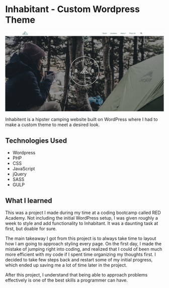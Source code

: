 # Inhabitant - Custom Wordpress Theme

![Alt text](themes/inhabitant/images/screenshot.jpg)

Inhabitent is a hipster camping website built on WordPress where I had to make a custom theme to meet a desired look. 

## Technologies Used 

* Wordpress
* PHP
* CSS
* JavaScript
* jQuery
* SASS
* GULP

## What I learned

This was a project I made during my time at a coding bootcamp called RED Academy. Not including the initial WordPress setup, I was given roughly a week to style and add functionality to Inhabitant. It was a daunting task at first, but doable for sure. 

The main takeaway I got from this project is to always take time to layout how I am going to approach styling every page. On the first day, I made the mistake of jumping right into coding, and realized that I could of been much more efficient with my code if I spent time organizing my thoughts first. I decided to take few steps back and restart some of my initial progress, which ended up saving me a lot of time later in the project. 

After this project, I understand that being able to approach problems effectively is one of the best skills a programmer can have. 
